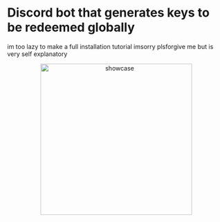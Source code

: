 # Discord bot that generates keys to be redeemed globally

im too lazy to make a full installation tutorial imsorry plsforgive me but is very self explanatory

<p align="center">
  <img src="https://cdn.discordapp.com/attachments/1089626243240050731/1218755037678014504/image.png?ex=6608d114&is=65f65c14&hm=b0776a8cd63f301e46bf7cf9cac94f14140ed894cf71cc8d5e09b3e7c1c2b943&" width="350" title="showcase">
</p>

